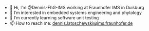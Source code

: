 - 👋 Hi, I’m @Dennis-FhG-IMS working at Fraunhofer IMS in Duisburg
- 👀 I’m interested in embedded systems engineering and phytology
- 🌱 I’m currently learning software unit testing
- 📫 How to reach me: dennis.latoschewski@ims.fraunhofer.de

<!---
Dennis-FhG-IMS/Dennis-FhG-IMS is a ✨ special ✨ repository because its `README.md` (this file) appears on your GitHub profile.
You can click the Preview link to take a look at your changes.
--->
